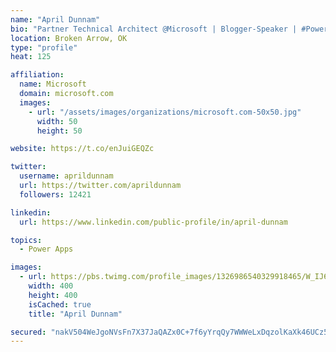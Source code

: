 ```yaml
---
name: "April Dunnam"
bio: "Partner Technical Architect @Microsoft | Blogger-Speaker | #PowerApps, #PowerAutomate, #Office365, #SharePoint | #WIT | #Karaoke Queen"
location: Broken Arrow, OK
type: "profile"
heat: 125

affiliation:
  name: Microsoft
  domain: microsoft.com
  images:
    - url: "/assets/images/organizations/microsoft.com-50x50.jpg"
      width: 50
      height: 50

website: https://t.co/enJuiGEQZc

twitter:
  username: aprildunnam
  url: https://twitter.com/aprildunnam
  followers: 12421

linkedin:
  url: https://www.linkedin.com/public-profile/in/april-dunnam

topics:
  - Power Apps

images:
  - url: https://pbs.twimg.com/profile_images/1326986540329918465/W_IJ6Ih2_400x400.jpg
    width: 400
    height: 400
    isCached: true
    title: "April Dunnam"

secured: "nakV504WeJgoNVsFn7X37JaQAZx0C+7f6yYrqQy7WWWeLxDqzolKaXk46UCz5MxXSLj0CW0Kahy9DRdW+F6Znb4uBPkqHn6qEUm4gPNQHWpFfdWFTsC0fpIS9qeLTFZk6iFdLDJ9pUevFTjrlPtcrDzWPFfi0CADJDhPy/9zDW1yOfYcyH7NFMLc+uDjsVC61j5HH+pJfgbSk4hYpiYA4+qcmWOCXVtVcH0bQbHTkE0i6kn/d+B1eL3iYEHqhbPoGN9wVrS1iZG3B8eC/Bv5rlNHBZP2kZc4xRHTwjswvfjm3EsIJPvmXAYHKPRziw0n0k7UWg9O5UFRX9eSS/+Q1SDVWFp3QIe8/2eZuuYRznsqKrBQT7OsH24zplpDNK4bVOhL4/whf1FRcP/egfpDIj3mpVJ/QJuvYzhhbiUFMKc=;xl69uC1iA94V1zuPhxT6kQ=="
---
```


